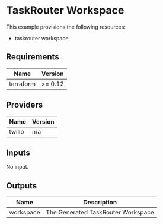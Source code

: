 # TaskRouter Workspace

This example provisions the following resources:

- taskrouter workspace

## Requirements

| Name      | Version |
| --------- | ------- |
| terraform | >= 0.12 |

## Providers

| Name   | Version |
| ------ | ------- |
| twilio | n/a     |

## Inputs

No input.

## Outputs

| Name      | Description                        |
| --------- | ---------------------------------- |
| workspace | The Generated TaskRouter Workspace |
